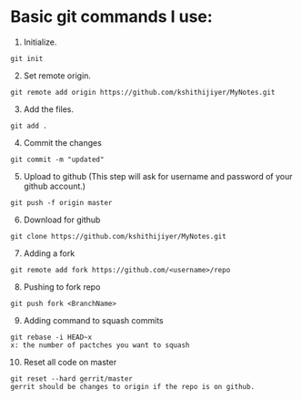 # Basic git commands I use:
1. Initialize.
```
git init
```
2. Set remote origin. 
```
git remote add origin https://github.com/kshithijiyer/MyNotes.git
```
3. Add the files.
```
git add .
```
4. Commit the changes
```
git commit -m "updated"
```
5. Upload to github 
(This step will ask for username and password of your github account.)
```
git push -f origin master
```
6. Download for github
```
git clone https://github.com/kshithijiyer/MyNotes.git
```
7. Adding a fork
```
git remote add fork https://github.com/<username>/repo
```
8. Pushing to fork repo
```
git push fork <BranchName>
```
9. Adding command to squash commits
```
git rebase -i HEAD~x
x: the number of pactches you want to squash
```
10. Reset all code on master
```
git reset --hard gerrit/master
gerrit should be changes to origin if the repo is on github.
```
